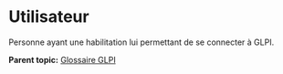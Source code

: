 Utilisateur
===========

Personne ayant une habilitation lui permettant de se connecter à GLPI.

**Parent topic:** [Glossaire GLPI](../../glpi/glossary.html)
